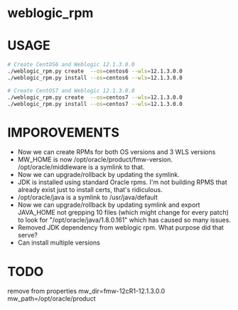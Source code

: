 # weblogic_rpm

# USAGE
```bash
# Create CentOS6 and Weblogic 12.1.3.0.0
./weblogic_rpm.py create  --os=centos6 --wls=12.1.3.0.0
./weblogic_rpm.py install --os=centos6 --wls=12.1.3.0.0

# Create CentOS7 and Weblogic 12.1.3.0.0
./weblogic_rpm.py create  --os=centos7 --wls=12.1.3.0.0
./weblogic_rpm.py install --os=centos7 --wls=12.1.3.0.0

```

# IMPOROVEMENTS
- Now we can create RPMs for both OS versions and 3 WLS versions 
- MW_HOME is now /opt/oracle/product/fmw-version.  /opt/oracle/middleware is a symlink to that.
- Now we can upgrade/rollback by updating the symlink.
- JDK is installed using standard Oracle rpms.  I'm not building RPMS that already exist just to install certs, that's ridiculous.
- /opt/oracle/java is a symlink to /usr/java/default
- Now we can upgrade/rollback by updating symlink and export JAVA_HOME not grepping 10 files (which might change for every patch) to look for "/opt/oracle/java/1.8.0.161" which has caused so many issues.  
- Removed JDK dependency from weblogic rpm.  What purpose did that serve?
- Can install multiple versions 

# TODO

remove from properties
mw_dir=fmw-12cR1-12.1.3.0.0
mw_path=/opt/oracle/product

